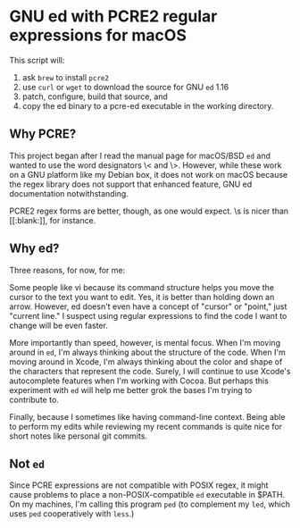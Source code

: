 # GNU ed with PCRE2 regular expressions for macOS
This script will:

1. ask `brew` to install `pcre2`
1. use `curl` or `wget` to download the source for GNU `ed` 1.16
1. patch, configure, build that source, and
1. copy the ed binary to a pcre-ed executable in the working directory.

## Why PCRE?
This project began after I read the manual page for macOS/BSD `ed` and wanted to use the word designators \\< and \\>. However, while these work on a GNU platform like my Debian box, it does not work on macOS because the regex library does not support that enhanced feature, GNU ed documentation notwithstanding.

PCRE2 regex forms are better, though, as one would expect. \\s is nicer than [[:blank:]], for instance.

## Why ed?
Three reasons, for now, for me:

Some people like vi because its command structure helps you move the cursor to the text you want to edit. Yes, it is better than holding down an arrow. However, ed doesn't even have a concept of "cursor" or "point," just "current line." I suspect using regular expressions to find the code I want to change will be even faster.

More importantly than speed, however, is mental focus. When I'm moving around in `ed`, I'm always thinking about the structure of the code. When I'm moving around in Xcode, I'm always thinking about the color and shape of the characters that represent the code. Surely, I will continue to use Xcode's autocomplete features when I'm working with Cocoa. But perhaps this experiment with `ed` will help me better grok the bases I'm trying to contribute to.

Finally, because I sometimes like having command-line context. Being able to perform my edits while reviewing my recent commands is quite nice for short notes like personal git commits.

## Not `ed`
Since PCRE expressions are not compatible with POSIX regex, it might cause problems to place a non-POSIX-compatible `ed` executable in $PATH. On my machines, I'm calling this program `ped` (to complement my `led`, which uses `ped` cooperatively with `less`.)
